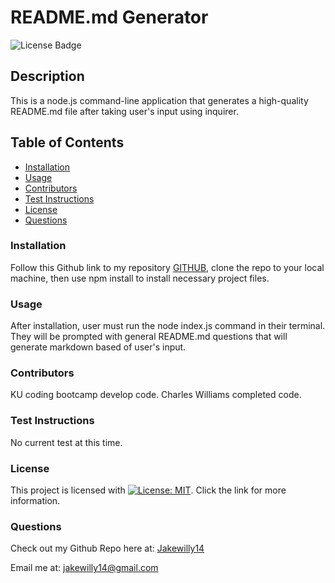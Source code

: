 
  # README.md Generator


  ![License Badge](https://shields.io/badge/license-MIT-green)
  
  ## Description

  This is a node.js command-line application that generates a high-quality README.md file after taking user's input using inquirer.
  
  ## Table of Contents

  
  * [Installation](###-Installation)
  * [Usage](###-Usage)
  * [Contributors](###-Contributors)
  * [Test Instructions](###-Test-Instructions)
  * [License](###-License)
  * [Questions](###-Questions)
    
  ### Installation

  Follow this Github link to my repository [GITHUB](https://github.com/JakeWilly14/README-Generator), clone the repo to your local machine, then use npm install to install necessary project files.
  
  ### Usage

  After installation, user must run the node index.js command in their terminal. They will be prompted with general README.md questions that will generate markdown based of user's input.
  
  ### Contributors

  KU coding bootcamp develop code. Charles Williams completed code. 
  
  ### Test Instructions

  No current test at this time.
  
  ### License
 This project is licensed with [![License: MIT](https://img.shields.io/badge/License-MIT-yellow.svg)](https://opensource.org/licenses/MIT). Click the link for more information.


  ### Questions

  Check out my Github Repo here at: [Jakewilly14](https://github.com/Jakewilly14)

  Email me at: jakewilly14@gmail.com